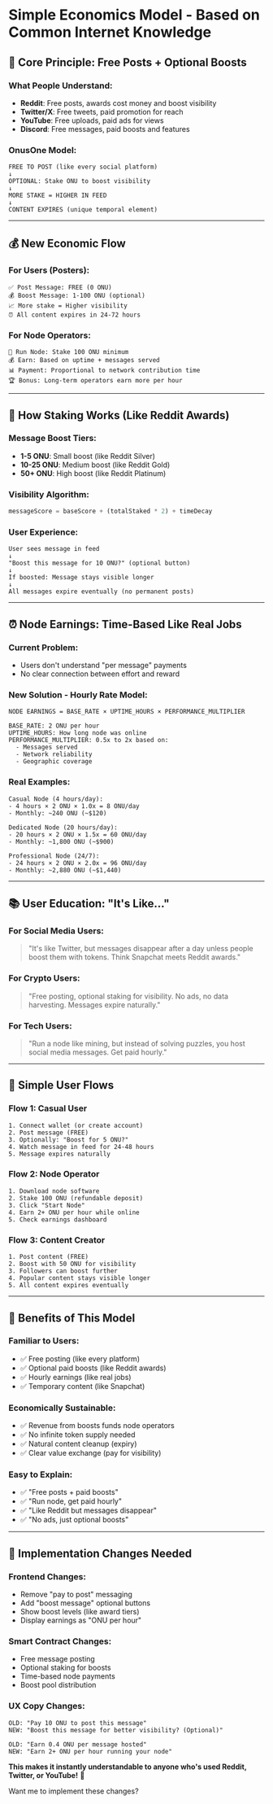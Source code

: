 # Simple Economics Model - Based on Common Internet Knowledge

## 🎯 **Core Principle: Free Posts + Optional Boosts**

### **What People Understand:**
- **Reddit**: Free posts, awards cost money and boost visibility
- **Twitter/X**: Free tweets, paid promotion for reach
- **YouTube**: Free uploads, paid ads for views
- **Discord**: Free messages, paid boosts and features

### **OnusOne Model:**
```
FREE TO POST (like every social platform)
↓
OPTIONAL: Stake ONU to boost visibility
↓  
MORE STAKE = HIGHER IN FEED
↓
CONTENT EXPIRES (unique temporal element)
```

---

## 💰 **New Economic Flow**

### **For Users (Posters):**
```
✅ Post Message: FREE (0 ONU)
💰 Boost Message: 1-100 ONU (optional)
📈 More stake = Higher visibility
⏰ All content expires in 24-72 hours
```

### **For Node Operators:**
```
🔌 Run Node: Stake 100 ONU minimum
💰 Earn: Based on uptime + messages served
📊 Payment: Proportional to network contribution time
🏆 Bonus: Long-term operators earn more per hour
```

---

## 🚀 **How Staking Works (Like Reddit Awards)**

### **Message Boost Tiers:**
- **1-5 ONU**: Small boost (like Reddit Silver)
- **10-25 ONU**: Medium boost (like Reddit Gold) 
- **50+ ONU**: High boost (like Reddit Platinum)

### **Visibility Algorithm:**
```javascript
messageScore = baseScore + (totalStaked * 2) + timeDecay
```

### **User Experience:**
```
User sees message in feed
↓
"Boost this message for 10 ONU?" (optional button)
↓
If boosted: Message stays visible longer
↓
All messages expire eventually (no permanent posts)
```

---

## ⏰ **Node Earnings: Time-Based Like Real Jobs**

### **Current Problem:**
- Users don't understand "per message" payments
- No clear connection between effort and reward

### **New Solution - Hourly Rate Model:**
```
NODE EARNINGS = BASE_RATE × UPTIME_HOURS × PERFORMANCE_MULTIPLIER

BASE_RATE: 2 ONU per hour
UPTIME_HOURS: How long node was online
PERFORMANCE_MULTIPLIER: 0.5x to 2x based on:
  - Messages served
  - Network reliability  
  - Geographic coverage
```

### **Real Examples:**
```
Casual Node (4 hours/day):
- 4 hours × 2 ONU × 1.0x = 8 ONU/day
- Monthly: ~240 ONU (~$120)

Dedicated Node (20 hours/day):
- 20 hours × 2 ONU × 1.5x = 60 ONU/day  
- Monthly: ~1,800 ONU (~$900)

Professional Node (24/7):
- 24 hours × 2 ONU × 2.0x = 96 ONU/day
- Monthly: ~2,880 ONU (~$1,440)
```

---

## 📚 **User Education: "It's Like..."**

### **For Social Media Users:**
> "It's like Twitter, but messages disappear after a day unless people boost them with tokens. Think Snapchat meets Reddit awards."

### **For Crypto Users:**
> "Free posting, optional staking for visibility. No ads, no data harvesting. Messages expire naturally."

### **For Tech Users:**
> "Run a node like mining, but instead of solving puzzles, you host social media messages. Get paid hourly."

---

## 🔄 **Simple User Flows**

### **Flow 1: Casual User**
```
1. Connect wallet (or create account)
2. Post message (FREE)
3. Optionally: "Boost for 5 ONU?" 
4. Watch message in feed for 24-48 hours
5. Message expires naturally
```

### **Flow 2: Node Operator**
```
1. Download node software
2. Stake 100 ONU (refundable deposit)
3. Click "Start Node" 
4. Earn 2+ ONU per hour while online
5. Check earnings dashboard
```

### **Flow 3: Content Creator**
```
1. Post content (FREE)
2. Boost with 50 ONU for visibility
3. Followers can boost further
4. Popular content stays visible longer
5. All content expires eventually
```

---

## 🎯 **Benefits of This Model**

### **Familiar to Users:**
- ✅ Free posting (like every platform)
- ✅ Optional paid boosts (like Reddit awards)
- ✅ Hourly earnings (like real jobs)
- ✅ Temporary content (like Snapchat)

### **Economically Sustainable:**
- ✅ Revenue from boosts funds node operators
- ✅ No infinite token supply needed
- ✅ Natural content cleanup (expiry)
- ✅ Clear value exchange (pay for visibility)

### **Easy to Explain:**
- ✅ "Free posts + paid boosts"
- ✅ "Run node, get paid hourly"  
- ✅ "Like Reddit but messages disappear"
- ✅ "No ads, just optional boosts"

---

## 🚀 **Implementation Changes Needed**

### **Frontend Changes:**
- Remove "pay to post" messaging
- Add "boost message" optional buttons
- Show boost levels (like award tiers)
- Display earnings as "ONU per hour"

### **Smart Contract Changes:**
- Free message posting
- Optional staking for boosts
- Time-based node payments
- Boost pool distribution

### **UX Copy Changes:**
```
OLD: "Pay 10 ONU to post this message"
NEW: "Boost this message for better visibility? (Optional)"

OLD: "Earn 0.4 ONU per message hosted"  
NEW: "Earn 2+ ONU per hour running your node"
```

**This makes it instantly understandable to anyone who's used Reddit, Twitter, or YouTube!** 🎯

Want me to implement these changes?
